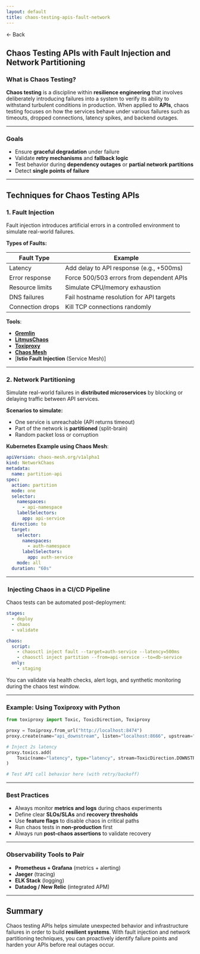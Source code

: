 ```yaml
---
layout: default
title: chaos-testing-apis-fault-network
---
```


<a href="https://anish7610.github.io/technical-writeups" style="text-decoration: none;">← Back</a>


## Chaos Testing APIs with Fault Injection and Network Partitioning

###  What is Chaos Testing?

**Chaos testing** is a discipline within **resilience engineering** that involves deliberately introducing failures into a system to verify its ability to withstand turbulent conditions in production. When applied to **APIs**, chaos testing focuses on how the services behave under various failures such as timeouts, dropped connections, latency spikes, and backend outages.

---

###  Goals

* Ensure **graceful degradation** under failure
* Validate **retry mechanisms** and **fallback logic**
* Test behavior during **dependency outages** or **partial network partitions**
* Detect **single points of failure**

---

##  Techniques for Chaos Testing APIs

### 1. **Fault Injection**

Fault injection introduces artificial errors in a controlled environment to simulate real-world failures.

**Types of Faults:**

| Fault Type       | Example                                  |
| ---------------- | ---------------------------------------- |
| Latency          | Add delay to API response (e.g., +500ms) |
| Error response   | Force 500/503 errors from dependent APIs |
| Resource limits  | Simulate CPU/memory exhaustion           |
| DNS failures     | Fail hostname resolution for API targets |
| Connection drops | Kill TCP connections randomly            |

**Tools**:

* [**Gremlin**](https://www.gremlin.com/)
* [**LitmusChaos**](https://litmuschaos.io/)
* [**Toxiproxy**](https://github.com/Shopify/toxiproxy)
* [**Chaos Mesh**](https://chaos-mesh.org/)
* \[**Istio Fault Injection** (Service Mesh)]

---

### 2. **Network Partitioning**

Simulate real-world failures in **distributed microservices** by blocking or delaying traffic between API services.

**Scenarios to simulate:**

* One service is unreachable (API returns timeout)
* Part of the network is **partitioned** (split-brain)
* Random packet loss or corruption

**Kubernetes Example using Chaos Mesh**:

```yaml
apiVersion: chaos-mesh.org/v1alpha1
kind: NetworkChaos
metadata:
  name: partition-api
spec:
  action: partition
  mode: one
  selector:
    namespaces:
      - api-namespace
    labelSelectors:
      app: api-service
  direction: to
  target:
    selector:
      namespaces:
        - auth-namespace
      labelSelectors:
        app: auth-service
    mode: all
  duration: "60s"
```

---

### ️ Injecting Chaos in a CI/CD Pipeline

Chaos tests can be automated post-deployment:

```yaml
stages:
  - deploy
  - chaos
  - validate

chaos:
  script:
    - chaosctl inject fault --target=auth-service --latency=500ms
    - chaosctl inject partition --from=api-service --to=db-service
  only:
    - staging
```

You can validate via health checks, alert logs, and synthetic monitoring during the chaos test window.

---

###  Example: Using Toxiproxy with Python

```python
from toxiproxy import Toxic, ToxicDirection, Toxiproxy

proxy = Toxiproxy.from_url("http://localhost:8474")
proxy.create(name="api_downstream", listen="localhost:8666", upstream="api.service:8080")

# Inject 2s latency
proxy.toxics.add(
    Toxic(name="latency", type="latency", stream=ToxicDirection.DOWNSTREAM, attributes={"latency": 2000})
)

# Test API call behavior here (with retry/backoff)
```

---

###  Best Practices

* Always monitor **metrics and logs** during chaos experiments
* Define clear **SLOs/SLAs** and **recovery thresholds**
* Use **feature flags** to disable chaos in critical paths
* Run chaos tests in **non-production** first
* Always run **post-chaos assertions** to validate recovery

---

###  Observability Tools to Pair

* **Prometheus + Grafana** (metrics + alerting)
* **Jaeger** (tracing)
* **ELK Stack** (logging)
* **Datadog / New Relic** (integrated APM)

---

##  Summary

Chaos testing APIs helps simulate unexpected behavior and infrastructure failures in order to build **resilient systems**. With fault injection and network partitioning techniques, you can proactively identify failure points and harden your APIs before real outages occur.

